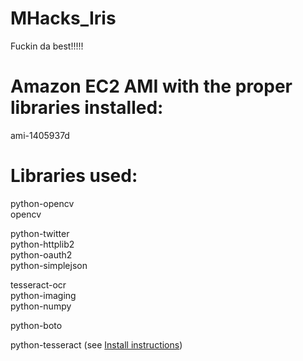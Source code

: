 MHacks_Iris
===========

Fuckin da best!!!!!

Amazon EC2 AMI with the proper libraries installed:
===========
ami-1405937d

Libraries used:
===========

python-opencv<br />
opencv<br />

python-twitter<br />
python-httplib2<br />
python-oauth2<br />
python-simplejson<br />

tesseract-ocr<br />
python-imaging<br />
python-numpy

python-boto<br />

python-tesseract (see [Install instructions](http://code.google.com/p/python-tesseract/wiki/HowToInstallPythonTesseractDeb))
